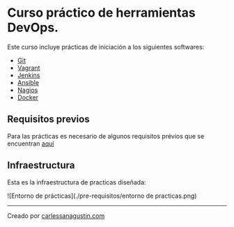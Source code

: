 # Curso práctico de herramientas DevOps.

Este curso incluye prácticas de iniciación a los siguientes softwares:

* [Git](01_Git)
* [Vagrant](02_Vagrant)
* [Jenkins](03_Jenkins)
* [Ansible](04_Ansible)
* [Nagios](05_Nagios)
* [Docker](06_Docker)

## Requisitos previos

Para las prácticas es necesario de algunos requisitos prévios que se encuentran [aquí](pre-requisitos)

## Infraestructura

Esta es la infraestructura de practicas diseñada:

![Entorno de prácticas](./pre-requisitos/entorno de practicas.png)

---

Creado por [carlessanagustin.com](http://www.carlessanagustin.com)
